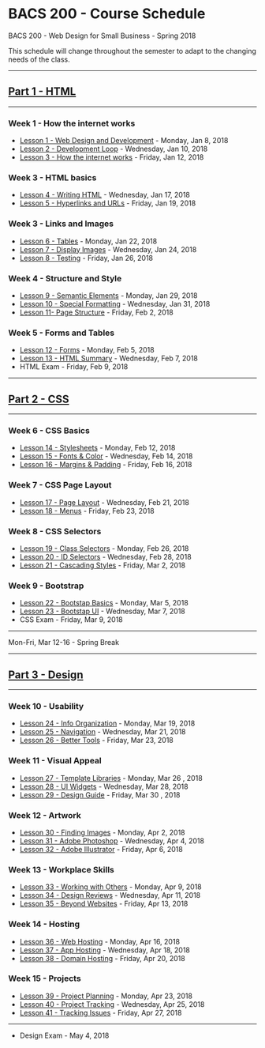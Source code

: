 # BACS 200 - Course Schedule

BACS 200 - Web Design for Small Business - Spring 2018

This schedule will change throughout the semester to adapt to the changing needs
of the class.

---

## [Part 1 - HTML](Part1.md)

---

### Week 1 - How the internet works

* [Lesson 1 - Web Design and Development](lesson/lesson1.md) - Monday, Jan 8, 2018
* [Lesson 2 - Development Loop](lesson/lesson2.md) - Wednesday, Jan 10, 2018
* [Lesson 3 - How the internet works](lesson/lesson3.md) - Friday, Jan 12, 2018

### Week 3 - HTML basics

* [Lesson 4 - Writing HTML](lesson/lesson4.md) - Wednesday, Jan 17, 2018
* [Lesson 5 - Hyperlinks and URLs](lesson/lesson5.md) - Friday, Jan 19, 2018

### Week 3 - Links and Images

* [Lesson 6 - Tables](lesson/lesson6.md) - Monday, Jan 22, 2018
* [Lesson 7 - Display Images](lesson/lesson7.md) - Wednesday, Jan 24, 2018
* [Lesson 8 - Testing](lesson/lesson8.md) - Friday, Jan 26, 2018


### Week 4 - Structure and Style

* [Lesson 9 - Semantic Elements](lesson/lesson9.md) - Monday, Jan 29, 2018
* [Lesson 10 - Special Formatting](lesson/lesson10.md) - Wednesday, Jan 31, 2018
* [Lesson 11- Page Structure](lesson/lesson11.md) - Friday, Feb 2, 2018


### Week 5 - Forms and Tables

* [Lesson 12 - Forms](lesson/lesson12.md) - Monday, Feb 5, 2018
* [Lesson 13 - HTML Summary](lesson/lesson13.md) - Wednesday, Feb 7, 2018
* HTML Exam - Friday, Feb 9, 2018

---

## [Part 2 - CSS](Part2.md)

---

### Week 6 - CSS Basics

* [Lesson 14 - Stylesheets](lesson/lesson14.md) - Monday, Feb 12, 2018
* [Lesson 15 - Fonts & Color](lesson/lesson15.md) - Wednesday, Feb 14, 2018
* [Lesson 16 - Margins & Padding](lesson/lesson16.md) - Friday, Feb 16, 2018


### Week 7 - CSS Page Layout

* [Lesson 17 - Page Layout](lesson/lesson17.md) - Wednesday, Feb 21, 2018
* [Lesson 18 - Menus](lesson/lesson18.md) - Friday, Feb 23, 2018

### Week 8 - CSS Selectors

* [Lesson 19 - Class Selectors](lesson/lesson19.md) - Monday, Feb 26, 2018
* [Lesson 20 - ID Selectors](lesson/lesson20.md) - Wednesday, Feb 28, 2018
* [Lesson 21 - Cascading Styles](lesson/lesson21.md) - Friday, Mar 2, 2018

### Week 9 - Bootstrap

* [Lesson 22 - Bootstap Basics](lesson/lesson22.md) - Monday, Mar 5, 2018
* [Lesson 23 - Bootstap UI](lesson/lesson23.md) - Wednesday, Mar 7, 2018
* CSS Exam - Friday, Mar 9, 2018

---

Mon-Fri,  Mar 12-16 - Spring Break

---

## [Part 3 - Design](Part3.md)

---

### Week 10 - Usability

* [Lesson 24 - Info Organization](lesson/lesson24.md) - Monday, Mar 19, 2018
* [Lesson 25 - Navigation](lesson/lesson25.md) - Wednesday, Mar 21, 2018
* [Lesson 26 - Better Tools](lesson/lesson26.md) - Friday, Mar 23, 2018

### Week 11 - Visual Appeal

* [Lesson 27 - Template Libraries](lesson/lesson27.md) - Monday, Mar 26 , 2018
* [Lesson 28 - UI Widgets](lesson/lesson28.md) - Wednesday, Mar 28, 2018
* [Lesson 29 - Design Guide](lesson/lesson29.md) - Friday, Mar 30 , 2018

### Week 12 - Artwork

* [Lesson 30 - Finding Images](lesson/lesson30.md) - Monday, Apr 2, 2018
* [Lesson 31 - Adobe Photoshop](lesson/lesson31.md) - Wednesday, Apr 4, 2018
* [Lesson 32 - Adobe Illustrator](lesson/lesson32.md) - Friday, Apr 6, 2018

### Week 13 - Workplace Skills

* [Lesson 33 - Working with Others](lesson/lesson33.md) - Monday, Apr 9, 2018
* [Lesson 34 - Design Reviews](lesson/lesson34.md) - Wednesday, Apr 11, 2018
* [Lesson 35 - Beyond Websites](lesson/lesson35.md) - Friday, Apr 13, 2018

### Week 14 - Hosting

* [Lesson 36 - Web Hosting](lesson/lesson36.md) - Monday, Apr 16, 2018
* [Lesson 37 - App Hosting](lesson/lesson37.md) - Wednesday, Apr 18, 2018
* [Lesson 38 - Domain Hosting](lesson/lesson38.md) - Friday, Apr 20, 2018

### Week 15 - Projects


* [Lesson 39 - Project Planning](lesson/lesson39.md) - Monday, Apr 23, 2018
* [Lesson 40 - Project Tracking](lesson/lesson40.md) - Wednesday, Apr 25, 2018
* [Lesson 41 - Tracking Issues](lesson/lesson41.md) - Friday, Apr 27, 2018

---

* Design Exam - May 4, 2018